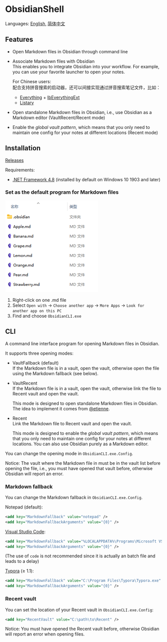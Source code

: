 # ObsidianShell
Languages: [English](README.md), [简体中文](README.zh-Hans.md)

## Features
- Open Markdown files in Obsidian through command line
- Associate Markdown files with Obsidian  
    This enables you to integrate Obsidian into your workflow. For example, you can use your favorite launcher to open your notes.
    
    For Chinese users:  
    配合支持拼音搜索的启动器，还可以间接实现通过拼音搜索笔记文件，比如：
    - [Everything](https://www.voidtools.com/) + [IbEverythingExt](https://github.com/Chaoses-Ib/IbEverythingExt)
    - [Listary](https://www.listarypro.com/)

- Open standalone Markdown files in Obsidian, i.e., use Obsidian as a Markdown editor (VaultRecent/Recent mode)
- Enable the *global vault pattern*, which means that you only need to maintain one config for your notes at different locations (Recent mode)

## Installation
[Releases](https://github.com/Chaoses-Ib/ObsidianShell/releases)

Requirements:
- [.NET Framework 4.8](https://dotnet.microsoft.com/download/dotnet-framework/net48) (installed by default on Windows 10 1903 and later)

### Set as the default program for Markdown files
![](images/File%20list.png)
1. Right-click on one .md file
2. Select `Open with` → `Choose another app` → `More Apps` → `Look for another app on this PC`
3. Find and choose `ObsidianCLI.exe`


## CLI
A command line interface program for opening Markdown files in Obsidian.

It supports three opening modes:
- VaultFallback (default)  
    If the Markdown file is in a vault, open the vault, otherwise open the file using the Markdown fallback (see below).
- VaultRecent  
    If the Markdown file is in a vault, open the vault, otherwise link the file to Recent vault and open the vault.

    This mode is designed to open standalone Markdown files in Obsidian. The idea to implement it comes from [@etienne](https://forum.obsidian.md/t/open-and-edit-standalone-markdown-files/14977).
- Recent  
    Link the Markdown file to Recent vault and open the vault.

    This mode is designed to enable the *global vault pattern*, which means that you only need to maintain one config for your notes at different locations. You can also use Obsidian purely as a Markdown editor. 

You can change the opening mode in `ObsidianCLI.exe.Config`.

Notice: The vault where the Markdown file in must be in the vault list before opening the file, i.e., you must have opened that vault before, otherwise Obsidian will report an error.

### Markdown fallback
You can change the Markdown fallback in `ObsidianCLI.exe.Config`.

Notepad (default):
```xml
<add key="MarkdownFallback" value="notepad" />
<add key="MarkdownFallbackArguments" value="{0}" />
```

[Visual Studio Code](https://code.visualstudio.com/):
```xml
<add key="MarkdownFallback" value="%LOCALAPPDATA%\Programs\Microsoft VS Code\Code.exe" />
<add key="MarkdownFallbackArguments" value="{0}" />
```
(The use of `code` is not recommended since it is actually an batch file and leads to a delay)

[Typora](https://typora.io/) (≥ 1.1):
```xml
<add key="MarkdownFallback" value="C:\Program Files\Typora\Typora.exe" />
<add key="MarkdownFallbackArguments" value="{0}" />
```

### Recent vault
You can set the location of your Recent vault in `ObsidianCLI.exe.Config`:
```xml
<add key="RecentVault" value="C:\path\to\Recent" />
```

Notice: You must have opened the Recent vault before, otherwise Obsidian will report an error when opening files.